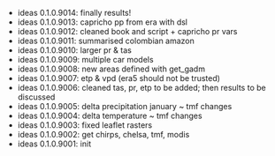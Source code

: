 -   ideas 0.1.0.9014: finally results!
-   ideas 0.1.0.9013: capricho pp from era with dsl
-   ideas 0.1.0.9012: cleaned book and script + capricho pr vars
-   ideas 0.1.0.9011: summarised colombian amazon
-   ideas 0.1.0.9010: larger pr & tas
-   ideas 0.1.0.9009: multiple car models
-   ideas 0.1.0.9008: new areas defined with get_gadm
-   ideas 0.1.0.9007: etp & vpd (era5 should not be trusted)
-   ideas 0.1.0.9006: cleaned tas, pr, etp to be added; then results to be discussed
-   ideas 0.1.0.9005: delta precipitation january \~ tmf changes
-   ideas 0.1.0.9004: delta temperature \~ tmf changes
-   ideas 0.1.0.9003: fixed leaflet rasters
-   ideas 0.1.0.9002: get chirps, chelsa, tmf, modis
-   ideas 0.1.0.9001: init
